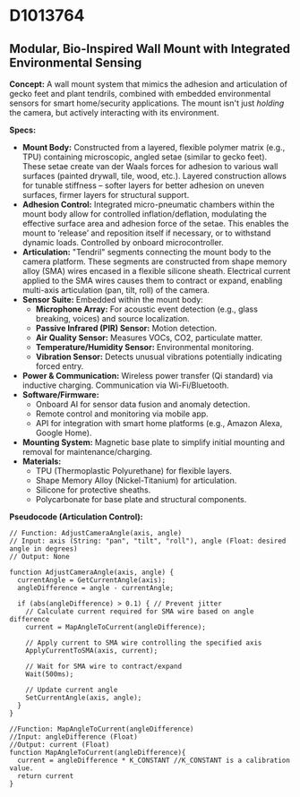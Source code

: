 # D1013764

## Modular, Bio-Inspired Wall Mount with Integrated Environmental Sensing

**Concept:** A wall mount system that mimics the adhesion and articulation of gecko feet and plant tendrils, combined with embedded environmental sensors for smart home/security applications. The mount isn't just *holding* the camera, but actively interacting with its environment.

**Specs:**

*   **Mount Body:** Constructed from a layered, flexible polymer matrix (e.g., TPU) containing microscopic, angled setae (similar to gecko feet). These setae create van der Waals forces for adhesion to various wall surfaces (painted drywall, tile, wood, etc.). Layered construction allows for tunable stiffness – softer layers for better adhesion on uneven surfaces, firmer layers for structural support.
*   **Adhesion Control:** Integrated micro-pneumatic chambers within the mount body allow for controlled inflation/deflation, modulating the effective surface area and adhesion force of the setae. This enables the mount to ‘release’ and reposition itself if necessary, or to withstand dynamic loads.  Controlled by onboard microcontroller.
*   **Articulation:** "Tendril" segments connecting the mount body to the camera platform. These segments are constructed from shape memory alloy (SMA) wires encased in a flexible silicone sheath. Electrical current applied to the SMA wires causes them to contract or expand, enabling multi-axis articulation (pan, tilt, roll) of the camera.
*   **Sensor Suite:** Embedded within the mount body:
    *   **Microphone Array:** For acoustic event detection (e.g., glass breaking, voices) and source localization.
    *   **Passive Infrared (PIR) Sensor:** Motion detection.
    *   **Air Quality Sensor:** Measures VOCs, CO2, particulate matter.
    *   **Temperature/Humidity Sensor:** Environmental monitoring.
    *   **Vibration Sensor:** Detects unusual vibrations potentially indicating forced entry.
*   **Power & Communication:** Wireless power transfer (Qi standard) via inductive charging.  Communication via Wi-Fi/Bluetooth.
*   **Software/Firmware:**
    *   Onboard AI for sensor data fusion and anomaly detection.
    *   Remote control and monitoring via mobile app.
    *   API for integration with smart home platforms (e.g., Amazon Alexa, Google Home).
*   **Mounting System:** Magnetic base plate to simplify initial mounting and removal for maintenance/charging.
*   **Materials:**
    *   TPU (Thermoplastic Polyurethane) for flexible layers.
    *   Shape Memory Alloy (Nickel-Titanium) for articulation.
    *   Silicone for protective sheaths.
    *   Polycarbonate for base plate and structural components.

**Pseudocode (Articulation Control):**

```
// Function: AdjustCameraAngle(axis, angle)
// Input: axis (String: "pan", "tilt", "roll"), angle (Float: desired angle in degrees)
// Output: None

function AdjustCameraAngle(axis, angle) {
  currentAngle = GetCurrentAngle(axis);
  angleDifference = angle - currentAngle;

  if (abs(angleDifference) > 0.1) { // Prevent jitter
    // Calculate current required for SMA wire based on angle difference
    current = MapAngleToCurrent(angleDifference);

    // Apply current to SMA wire controlling the specified axis
    ApplyCurrentToSMA(axis, current);

    // Wait for SMA wire to contract/expand
    Wait(500ms);

    // Update current angle
    SetCurrentAngle(axis, angle);
  }
}

//Function: MapAngleToCurrent(angleDifference)
//Input: angleDifference (Float)
//Output: current (Float)
function MapAngleToCurrent(angleDifference){
  current = angleDifference * K_CONSTANT //K_CONSTANT is a calibration value.
  return current
}
```